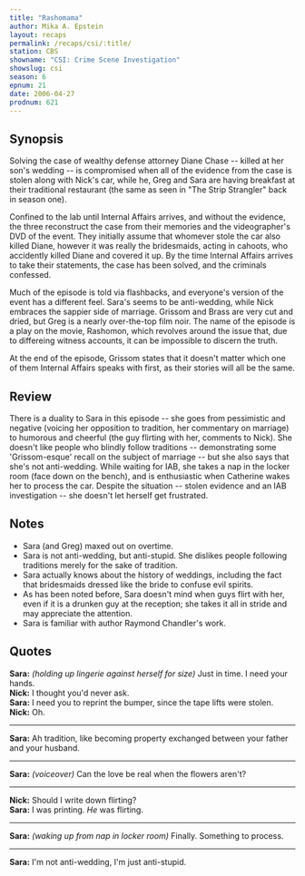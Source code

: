 ```yaml
---
title: "Rashomama"
author: Mika A. Epstein
layout: recaps
permalink: /recaps/csi/:title/
station: CBS
showname: "CSI: Crime Scene Investigation"
showslug: csi
season: 6
epnum: 21
date: 2006-04-27
prodnum: 621
---
```


## Synopsis

Solving the case of wealthy defense attorney Diane Chase -- killed at her son's wedding -- is compromised when all of the evidence from the case is stolen along with Nick's car, while he, Greg and Sara are having breakfast at their traditional restaurant (the same as seen in "The Strip Strangler" back in season one).

Confined to the lab until Internal Affairs arrives, and without the evidence, the three reconstruct the case from their memories and the videographer's DVD of the event. They initially assume that whomever stole the car also killed Diane, however it was really the bridesmaids, acting in cahoots, who accidently killed Diane and covered it up. By the time Internal Affairs arrives to take their statements, the case has been solved, and the criminals confessed.

Much of the episode is told via flashbacks, and everyone's version of the event has a different feel. Sara's seems to be anti-wedding, while Nick embraces the sappier side of marriage. Grissom and Brass are very cut and dried, but Greg is a nearly over-the-top film noir. The name of the episode is a play on the movie, Rashomon, which revolves around the issue that, due to differeing witness accounts, it can be impossible to discern the truth.

At the end of the episode, Grissom states that it doesn't matter which one of them Internal Affairs speaks with first, as their stories will all be the same.

## Review

There is a duality to Sara in this episode -- she goes from pessimistic and negative (voicing her opposition to tradition, her commentary on marriage) to humorous and cheerful (the guy flirting with her, comments to Nick). She doesn't like people who blindly follow traditions -- demonstrating some 'Grissom-esque' recall on the subject of marriage -- but she also says that she's not anti-wedding. While waiting for IAB, she takes a nap in the locker room (face down on the bench), and is enthusiastic when Catherine wakes her to process the car. Despite the situation -- stolen evidence and an IAB investigation -- she doesn't let herself get frustrated.

## Notes

* Sara (and Greg) maxed out on overtime.
* Sara is not anti-wedding, but anti-stupid. She dislikes people following traditions merely for the sake of tradition.
* Sara actually knows about the history of weddings, including the fact that bridesmaids dressed like the bride to confuse evil spirits.
* As has been noted before, Sara doesn't mind when guys flirt with her, even if it is a drunken guy at the reception; she takes it all in stride and may appreciate the attention.
* Sara is familiar with author Raymond Chandler's work.

## Quotes

**Sara:** _(holding up lingerie against herself for size)_ Just in time. I need your hands.\
**Nick:** I thought you'd never ask.\
**Sara:** I need you to reprint the bumper, since the tape lifts were stolen.\
**Nick:** Oh.

- - -

**Sara:** Ah tradition, like becoming property exchanged between your father and your husband.

- - -

**Sara:** _(voiceover)_ Can the love be real when the flowers aren't?

- - -

**Nick:** Should I write down flirting?\
**Sara:** I was printing. _He_ was flirting.

- - -

**Sara:** _(waking up from nap in locker room)_ Finally. Something to process.

- - -

**Sara:** I'm not anti-wedding, I'm just anti-stupid.
